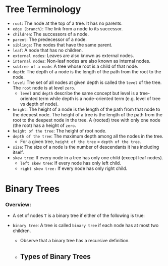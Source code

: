 # Tree Terminology

- `root`: The node at the top of a tree. It has no parents.
- `edge (branch)`: The link from a node to its successor.
- `children`: The successors of a node.
- `parent`: The predecessor of a node.
- `siblings`: The nodes that have the same parent.
- `leaf`: A node that has no children.
- `external nodes`: Leaves are also known as external nodes.
- `internal nodes`: Non-leaf nodes are also known as internal nodes.
- `subtree of a node`: A tree whose root is a child of that node.
- `depth`: The depth of a node is the length of the path from the root to the node.
- `level`: The set of all nodes at given depth is called the `level` of the tree. The `root` node is at level `zero`. 
  - `level` and `depth` describe the same concept but level is a tree-oriented term while depth is a node-oriented term (e.g. level of tree vs depth of node).
- `height`: The height of a node is the length of the path from that node to the deepest node. The height of a tree is the length of the path from the root to the deepest node in the tree. A (rooted) tree with only one node (the root) has a height of `zero`.
- `height of the tree`: The height of root node.
- `depth of the tree`: The maximum depth among all the nodes in the tree.
  - For a given tree, `height of the tree` $=$ `depth of the tree`.
- `size`: The size of a node is the number of descendants it has including itself.
- `skew tree`: If every node in a tree has only one child (except leaf nodes).
  - `left skew tree`: If every node has only left child.
  - `right skew tree:` If every node has only right child.



# Binary Trees

### Overview:

- A set of nodes `T` is a binary tree if either of the following is true:









- `binary tree`: A tree is called `binary tree` if each node has at most two children.
  - Observe that a binary tree has a recursive definition.
  - **Types of Binary Trees**
    - 